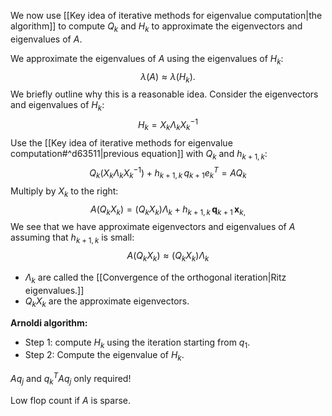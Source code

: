 We now use [[Key idea of iterative methods for eigenvalue computation|the algorithm]] to compute $Q_k$ and $H_k$ to approximate the eigenvectors and eigenvalues of $A$.

We approximate the eigenvalues of $A$ using the eigenvalues of $H_k$:
$$
\lambda(A) \approx \lambda(H_k).
$$
We briefly outline why this is a reasonable idea. Consider the eigenvectors and eigenvalues of $H_k$:
$$
H_k = X_k \Lambda_k X_k^{-1}
$$
Use the [[Key idea of iterative methods for eigenvalue computation#^d63511|previous equation]] with $Q_k$ and $h_{k+1,k}$:
$$
Q_k (X_k \Lambda_k X_k^{-1}) + h_{k+1,k} \, q_{k+1} e_k^T = A Q_k
$$
Multiply by $X_k$ to the right:
$$
A (Q_k X_k) = (Q_k X_k) \Lambda_k + h_{k+1,k} \, \boldsymbol q_{k+1} \, \boldsymbol x_{k,}
$$
We see that we have approximate eigenvectors and eigenvalues of $A$ assuming that $h_{k+1,k}$ is small:
$$
A (Q_k X_k) \approx (Q_k X_k) \Lambda_k
$$

- $\Lambda_k$ are called the [[Convergence of the orthogonal iteration|Ritz eigenvalues.]]
- $Q_k X_k$ are the approximate eigenvectors.

**Arnoldi algorithm:**

- Step 1: compute $H_k$ using the iteration starting from $q_1$.
- Step 2: Compute the eigenvalue of $H_k$.

$A q_j$ and $q_k^T A q_j$ only required!

Low flop count if $A$ is sparse.